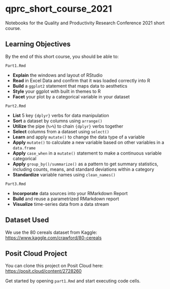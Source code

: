 # qprc_short_course_2021

Notebooks for the Quality and Productivity Research Conference 2021 short course.

## Learning Objectives

By the end of this short course, you should be able to:

`Part1.Rmd`

- **Explain** the windows and layout of RStudio
- **Read** in Excel Data and confirm that it was loaded correctly into R
- **Build** a `ggplot2` statement that maps data to aesthetics
- **Style** your ggplot with built in themes to R
- **Facet** your plot by a categorical variable in your dataset

`Part2.Rmd`

-   **List** 5 key `{dplyr}` verbs for data manipulation
-   **Sort** a dataset by columns using `arrange()`
-   **Utilize** the pipe (`%>%`) to chain `{dplyr}` verbs together
-   **Select** columns from a dataset using `select()`
-   **Learn** and apply `mutate()` to change the data type of a variable
-   **Apply** `mutate()` to calculate a new variable based on other variables in a `data.frame`
-   **Apply** `case_when` in a `mutate()` statement to make a continuous variable categorical
-   **Apply** `group_by()/summarize()` as a pattern to get summary statistics, including counts, means, and standard deviations within a category
-   **Standardize** variable names using `clean_names()`

`Part3.Rmd`

- **Incorporate** data sources into your RMarkdown Report
- **Build** and reuse a parametrized RMarkdown report
- **Visualize** time-series data from a data stream

## Dataset Used

We use the 80 cereals dataset from Kaggle:  https://www.kaggle.com/crawford/80-cereals

## Posit Cloud Project

You can clone this project on Posit Cloud here: https://posit.cloud/content/2728260

Get started by opening `part1.Rmd` and start executing code cells.
